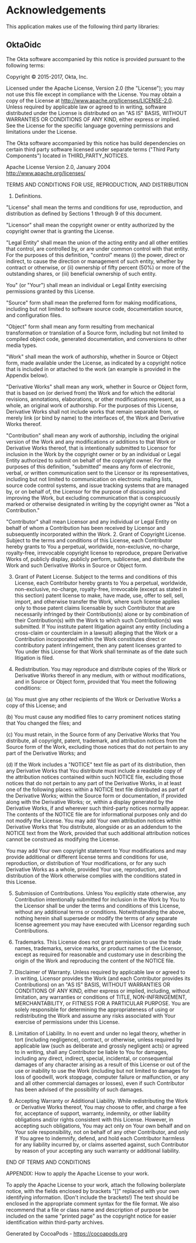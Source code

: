 # Acknowledgements
This application makes use of the following third party libraries:

## OktaOidc

The Okta software accompanied by this notice is provided pursuant to the
following terms:

Copyright © 2015-2017, Okta, Inc.

Licensed under the Apache License, Version 2.0 (the "License"); you may not use
this file except in compliance with the License. You may obtain a copy of the
License at http://www.apache.org/licenses/LICENSE-2.0. Unless required by
applicable law or agreed to in writing, software distributed under the License
is distributed on an "AS IS" BASIS, WITHOUT WARRANTIES OR CONDITIONS OF ANY
KIND, either express or implied. See the License for the specific language
governing permissions and limitations under the License.

The Okta software accompanied by this notice has build dependencies on certain
third party software licensed under separate terms ("Third Party Components")
located in THIRD_PARTY_NOTICES.


Apache License
Version 2.0, January 2004
http://www.apache.org/licenses/

TERMS AND CONDITIONS FOR USE, REPRODUCTION, AND DISTRIBUTION

1. Definitions.

"License" shall mean the terms and conditions for use, reproduction, and
distribution as defined by Sections 1 through 9 of this document.

"Licensor" shall mean the copyright owner or entity authorized by the copyright
owner that is granting the License.

"Legal Entity" shall mean the union of the acting entity and all other entities
that control, are controlled by, or are under common control with that entity.
For the purposes of this definition, "control" means (i) the power, direct or
indirect, to cause the direction or management of such entity, whether by
contract or otherwise, or (ii) ownership of fifty percent (50%) or more of the
outstanding shares, or (iii) beneficial ownership of such entity.

You" (or "Your") shall mean an individual or Legal Entity exercising
permissions granted by this License.

"Source" form shall mean the preferred form for making modifications, including
but not limited to software source code, documentation source, and
configuration files.

"Object" form shall mean any form resulting from mechanical transformation or
translation of a Source form, including but not limited to compiled object
code, generated documentation, and conversions to other media types.

"Work" shall mean the work of authorship, whether in Source or Object form,
made available under the License, as indicated by a copyright notice that is
included in or attached to the work (an example is provided in the Appendix
below).

"Derivative Works" shall mean any work, whether in Source or Object form, that
is based on (or derived from) the Work and for which the editorial revisions,
annotations, elaborations, or other modifications represent, as a whole, an
original work of authorship. For the purposes of this License, Derivative Works
shall not include works that remain separable from, or merely link (or bind by
name) to the interfaces of, the Work and Derivative Works thereof.

"Contribution" shall mean any work of authorship, including the original
version of the Work and any modifications or additions to that Work or
Derivative Works thereof, that is intentionally submitted to Licensor for
inclusion in the Work by the copyright owner or by an individual or Legal
Entity authorized to submit on behalf of the copyright owner. For the purposes
of this definition, "submitted" means any form of electronic, verbal, or
written communication sent to the Licensor or its representatives, including
but not limited to communication on electronic mailing lists, source code
control systems, and issue tracking systems that are managed by, or on behalf
of, the Licensor for the purpose of discussing and improving the Work, but
excluding communication that is conspicuously marked or otherwise designated in
writing by the copyright owner as "Not a Contribution."

"Contributor" shall mean Licensor and any individual or Legal Entity on behalf
of whom a Contribution has been received by Licensor and subsequently
incorporated within the Work.
2. Grant of Copyright License. Subject to the terms and conditions of this
License, each Contributor hereby grants to You a perpetual, worldwide,
non-exclusive, no-charge, royalty-free, irrevocable copyright license to
reproduce, prepare Derivative Works of, publicly display, publicly perform,
sublicense, and distribute the Work and such Derivative Works in Source or
Object form.

3. Grant of Patent License. Subject to the terms and conditions of this
License, each Contributor hereby grants to You a perpetual, worldwide,
non-exclusive, no-charge, royalty-free, irrevocable (except as stated in this
section) patent license to make, have made, use, offer to sell, sell, import,
and otherwise transfer the Work, where such license applies only to those
patent claims licensable by such Contributor that are necessarily infringed by
their Contribution(s) alone or by combination of their Contribution(s) with the
Work to which such Contribution(s) was submitted. If You institute patent
litigation against any entity (including a cross-claim or counterclaim in a
lawsuit) alleging that the Work or a Contribution incorporated within the Work
constitutes direct or contributory patent infringement, then any patent
licenses granted to You under this License for that Work shall terminate as of
the date such litigation is filed.

4. Redistribution. You may reproduce and distribute copies of the Work or
Derivative Works thereof in any medium, with or without modifications, and in
Source or Object form, provided that You meet the following conditions:

(a) You must give any other recipients of the Work or Derivative Works a copy
of this License; and

(b) You must cause any modified files to carry prominent notices stating that
You changed the files; and

(c) You must retain, in the Source form of any Derivative Works that You
distribute, all copyright, patent, trademark, and attribution notices from the
Source form of the Work, excluding those notices that do not pertain to any
part of the Derivative Works; and

(d) If the Work includes a "NOTICE" text file as part of its distribution, then
any Derivative Works that You distribute must include a readable copy of the
attribution notices contained within such NOTICE file, excluding those notices
that do not pertain to any part of the Derivative Works, in at least one of the
following places: within a NOTICE text file distributed as part of the
Derivative Works; within the Source form or documentation, if provided along
with the Derivative Works; or, within a display generated by the Derivative
Works, if and wherever such third-party notices normally appear. The contents
of the NOTICE file are for informational purposes only and do not modify the
License. You may add Your own attribution notices within Derivative Works that
You distribute, alongside or as an addendum to the NOTICE text from the Work,
provided that such additional attribution notices cannot be construed as
modifying the License.

You may add Your own copyright statement to Your modifications and may provide
additional or different license terms and conditions for use, reproduction, or
distribution of Your modifications, or for any such Derivative Works as a
whole, provided Your use, reproduction, and distribution of the Work otherwise
complies with the conditions stated in this License.

5. Submission of Contributions. Unless You explicitly state otherwise, any
Contribution intentionally submitted for inclusion in the Work by You to the
Licensor shall be under the terms and conditions of this License, without any
additional terms or conditions. Notwithstanding the above, nothing herein shall
supersede or modify the terms of any separate license agreement you may have
executed with Licensor regarding such Contributions.

6. Trademarks. This License does not grant permission to use the trade names,
trademarks, service marks, or product names of the Licensor, except as required
for reasonable and customary use in describing the origin of the Work and
reproducing the content of the NOTICE file.

7. Disclaimer of Warranty. Unless required by applicable law or agreed to in
writing, Licensor provides the Work (and each Contributor provides its
Contributions) on an "AS IS" BASIS, WITHOUT WARRANTIES OR CONDITIONS OF ANY
KIND, either express or implied, including, without limitation, any warranties
or conditions of TITLE, NON-INFRINGEMENT, MERCHANTABILITY, or FITNESS FOR A
PARTICULAR PURPOSE. You are solely responsible for determining the
appropriateness of using or redistributing the Work and assume any risks
associated with Your exercise of permissions under this License.

8. Limitation of Liability. In no event and under no legal theory, whether in
tort (including negligence), contract, or otherwise, unless required by
applicable law (such as deliberate and grossly negligent acts) or agreed to in
writing, shall any Contributor be liable to You for damages, including any
direct, indirect, special, incidental, or consequential damages of any
character arising as a result of this License or out of the use or inability to
use the Work (including but not limited to damages for loss of goodwill, work
stoppage, computer failure or malfunction, or any and all other commercial
damages or losses), even if such Contributor has been advised of the
possibility of such damages.

9. Accepting Warranty or Additional Liability. While redistributing the Work or
Derivative Works thereof, You may choose to offer, and charge a fee for,
acceptance of support, warranty, indemnity, or other liability obligations
and/or rights consistent with this License. However, in accepting such
obligations, You may act only on Your own behalf and on Your sole
responsibility, not on behalf of any other Contributor, and only if You agree
to indemnify, defend, and hold each Contributor harmless for any liability
incurred by, or claims asserted against, such Contributor by reason of your
accepting any such warranty or additional liability.

END OF TERMS AND CONDITIONS

APPENDIX: How to apply the Apache License to your work.

To apply the Apache License to your work, attach the following boilerplate
notice, with the fields enclosed by brackets "[]" replaced with your own
identifying information. (Don't include the brackets!)  The text should be
enclosed in the appropriate comment syntax for the file format. We also
recommend that a file or class name and description of purpose be included on
the same "printed page" as the copyright notice for easier identification
within third-party archives.

Generated by CocoaPods - https://cocoapods.org
